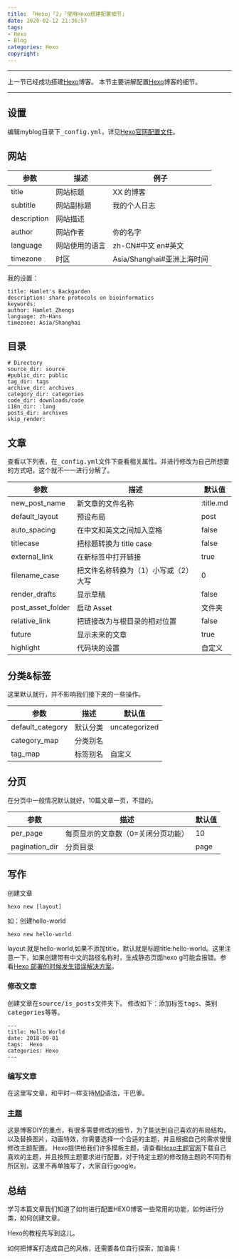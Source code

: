 ```yaml
---
title: 「Hexo」「2」「使用Hexo搭建配置细节」
date: 2020-02-12 21:36:57
tags:
- Hexo
- Blog
categories: Hexo
copyright:
---
```

<!--more-->
***
上一节已经成功搭建[Hexo](http://47.98.132.251/2020/02/06/Git%E7%9A%84%E4%BD%BF%E7%94%A8%E5%92%8CHexo%E9%85%8D%E7%BD%AE/)博客。
本节主要讲解配置[Hexo](https://hexo.io/zh-cn/docs/)博客的细节。
***
## 设置
编辑myblog目录下<kbd>_config.yml</kbd>，详见[Hexo官网配置文件](https://hexo.io/zh-cn/docs/configuration)。

## 网站
|**参数**|**描述**|**例子**|
|----|----|----|
|title|网站标题|XX 的博客|
|subtitle|网站副标题|我的个人日志|
|description	|网站描述|
|author|	网站作者	|你的名字|
|language|	网站使用的语言	|zh-CN#中文 en#英文|
|timezone|	时区|	Asia/Shanghai#亚洲上海时间|

我的设置：

    title: Hamlet's Backgarden
    description: share protocols on bioinformatics
    keywords:
    author: Hamlet_Zhengs
    language: zh-Hans
    timezone: Asia/Shanghai

## 目录

    # Directory
    source_dir: source
    #public_dir: public
    tag_dir: tags
    archive_dir: archives
    category_dir: categories
    code_dir: downloads/code
    i18n_dir: :lang
    posts_dir: archives
    skip_render:

## 文章
查看以下列表，在<kbd>_config.yml</kbd>文件下查看相关属性。并进行修改为自己所想要的方式吧，这个就不一一进行分解了。

|参数|描述|默认值|
| ---- | ---- |---- |
|new_post_name	|新文章的文件名称	|:title.md
|default_layout	|预设布局	|post
auto_spacing|	在中文和英文之间加入空格|	false|
titlecase	|把标题转换为 title case	|false
external_link|	在新标签中打开链接	|true
filename_case|	把文件名称转换为（1）小写或（2）大写	|0
render_drafts|	显示草稿	|false
post_asset_folder	|启动 Asset| 文件夹|	false
relative_link|	把链接改为与根目录的相对位置	|false
future|	显示未来的文章	|true
highlight	|代码块的设置	|自定义

## 分类&标签
这里默认就行，并不影响我们接下来的一些操作。

|参数|描述|默认值|
| ---- | ---- |---- |
default_category|	默认分类|	uncategorized
category_map	|分类别名
tag_map|	标签别名	|自定义

## 分页
在分页中一般情况默认就好，10篇文章一页，不错的。

|参数|描述|默认值|
| ---- | ---- |---- |
per_page	|每页显示的文章数（0=关闭分页功能）	|10
pagination_dir|	分页目录	|page

## 写作
创建文章

    hexo new [layout]

如：创建hello-world

    hexo new hello-world
layout:就是hello-world,如果不添加title，默认就是标题title:hello-world。这里注意一下，如果创建带有中文的路径名称时，生成静态页面hexo g可能会报错。参看[Hexo 部署的时候发生错误解决方案](https://www.jianshu.com/p/9afb3257133b)。

### 修改文章
创建文章在<kbd>source/is_posts</kbd>文件夹下。
修改如下：添加标签<kbd>tags</kbd>、类别<kbd>categories</kbd>等等。

    ---
    title: Hello World  
    date: 2018-09-01  
    tags:  Hexo  
    categories: Hexo  
    ---

### 编写文章
在这里写文章，和平时一样支持[MD](https://daringfireball.net/projects/markdown/)语法，干巴爹。

### [主题](https://hexo.io/themes/)
这是博客DIY的重点，有很多需要修改的细节，为了能达到自己喜欢的布局结构，以及替换图片，动画特效，你需要选择一个合适的主题，并且根据自己的需求慢慢修改主题配置。
Hexo提供给我们许多模板主题，请查看[Hexo主题官网](https://hexo.io/themes/)下载自己喜欢的主题，并且按照主题要求进行配置，对于特定主题的修改随主题的不同而有所区别，这里不再单独写了，大家自行google。

## 总结
学习本篇文章我们知道了如何进行配置HEXO博客一些常用的功能，如何进行分类，如何创建文章。

Hexo的教程先写到这儿。

如何把博客打造成自己的风格，还需要各位自行探索，加油奥！
